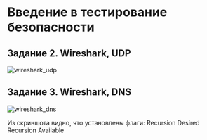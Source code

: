 # Введение в тестирование безопасности

## Задание 2. Wireshark, UDP

![wireshark_udp](https://user-images.githubusercontent.com/55884879/202679179-c04ae1cc-c1fc-4650-a3c1-8b6cd71dadc0.png)

## Задание 3. Wireshark, DNS

![wireshark_dns](https://user-images.githubusercontent.com/55884879/202679393-17296ccb-8c39-4a0a-b7b6-ebfab5dba4cb.png)

Из скриншота видно, что установлены флаги:
Recursion Desired
Recursion Available
